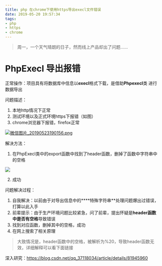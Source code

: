 ```yaml
---
title: php 在chrome下使用https导出execl文件错误
date: 2019-05-20 19:57:34
tags:
- php
- https
- chrome
---
```


> 周一，一个天气晴朗的日子，然而线上产品却出了问题......
>
> <!--more-->

# PhpExecl 导出报错

正常操作：项目具有将数据库中信息以**execl**格式下载，是借助**Phpexecl**类 进行数据导出

问题描述：

1. 本地http情况下正常
2. 测试环境以及正式环境https下报错（如图）
3. chrome浏览器下报错，firefox正常

[![微信图片_20190523190156.png](https://i.loli.net/2019/05/23/5ce6810f0aa0954726.jpg)](https://i.loli.net/2019/05/23/5ce6810f0aa0954726.jpg)

解决方法：

1. 在PhpExecl类中的export函数中找到了header函数，删掉了函数中字符串中的空格

![](https://i.loli.net/2019/05/23/5ce680e6b0d0f25429.png)

2. 成功

问题解决过程：

1. 自我解决：以前由于对导出信息中的****特殊字符串**处理问题爆出过错误，打算以此入手
2. 前辈提示：由于生产环境问题比较紧急，问了前辈，提出怀疑是**header函数中是否有空格**导致错误
3. 找到对应函数，删掉其中的空格，成功
4. 在网上搜索了相关原理

> 大致情况是，header函数中的空格，被解析为%20，导致header函数无效，详细解释可以看下面链接


深入研究：<https://blog.csdn.net/qq_37118034/article/details/81945960>
